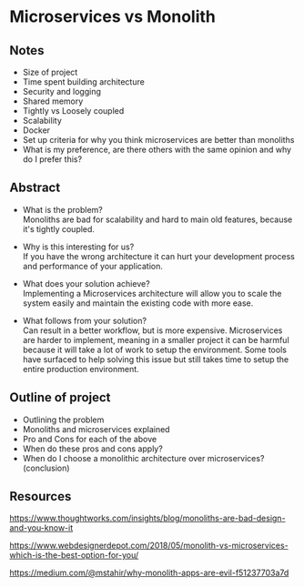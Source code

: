 # Microservices vs Monolith

## Notes
- Size of project
- Time spent building architecture
- Security and logging
- Shared memory
- Tightly vs Loosely coupled
- Scalability
- Docker
- Set up criteria for why you think microservices are better than monoliths
- What is my preference, are there others with the same opinion and why do I prefer this?

## Abstract
- What is the problem?  
  Monoliths are bad for scalability and hard to main old features, because it's tightly coupled.  

- Why is this interesting for us?  
  If you have the wrong architecture it can hurt your development process and performance of your application.

- What does your solution achieve?  
  Implementing a Microservices architecture will allow you to scale the system easily and maintain the existing code with more ease.

- What follows from your solution?  
  Can result in a better workflow, but is more expensive.
  Microservices are harder to implement, meaning in a smaller project it can be harmful because it will take a lot of work to setup the environment. Some tools have surfaced to help solving this issue but still takes time to setup the entire production environment.

## Outline of project
- Outlining the problem
- Monoliths and microservices explained
- Pro and Cons for each of the above
- When do these pros and cons apply?
- When do I choose a monolithic architecture over microservices? (conclusion)


## Resources
https://www.thoughtworks.com/insights/blog/monoliths-are-bad-design-and-you-know-it

https://www.webdesignerdepot.com/2018/05/monolith-vs-microservices-which-is-the-best-option-for-you/

https://medium.com/@mstahir/why-monolith-apps-are-evil-f51237703a7d

